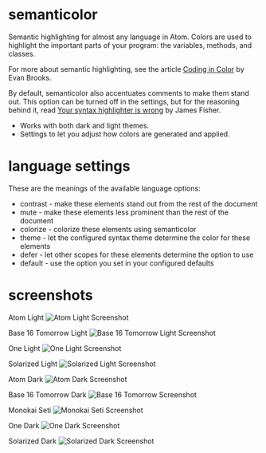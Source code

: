 # semanticolor

Semantic highlighting for almost any language in Atom. Colors are used to highlight the important parts of your program: the variables, methods, and classes.

For more about semantic highlighting, see the article [Coding in Color](https://medium.com/@evnbr/coding-in-color-3a6db2743a1e#.qpff7n7r6) by Evan Brooks.

By default, semanticolor also accentuates comments to make them stand out. This option can be turned off in the settings, but for the reasoning behind it, read [Your syntax highlighter is wrong](https://medium.com/@MrJamesFisher/your-syntax-highlighter-is-wrong-6f83add748c9#.a51p6whqc) by James Fisher.

* Works with both dark and light themes.
* Settings to let you adjust how colors are generated and applied.

# language settings

These are the meanings of the available language options:

* contrast - make these elements stand out from the rest of the document
* mute - make these elements less prominent than the rest of the document
* colorize - colorize these elements using semanticolor
* theme - let the configured syntax theme determine the color for these elements
* defer - let other scopes for these elements determine the option to use
* default - use the option you set in your configured defaults

# screenshots

Atom Light
![Atom Light Screenshot](https://raw.githubusercontent.com/xcezzz/semanticolor/master/atom-light.png)

Base 16 Tomorrow Light
![Base 16 Tomorrow Light Screenshot](https://raw.githubusercontent.com/xcezzz/semanticolor/master/base16-tomorrow-light.png)

One Light
![One Light Screenshot](https://raw.githubusercontent.com/xcezzz/semanticolor/master/one-light.png)

Solarized Light
![Solarized Light Screenshot](https://raw.githubusercontent.com/xcezzz/semanticolor/master/solarized-light.png)

Atom Dark
![Atom Dark Screenshot](https://raw.githubusercontent.com/xcezzz/semanticolor/master/atom-dark.png)

Base 16 Tomorrow Dark
![Base 16 Tomorrow Screenshot](https://raw.githubusercontent.com/xcezzz/semanticolor/master/base16-tomorrow-dark.png)

Monokai Seti
![Monokai Seti Screenshot](https://raw.githubusercontent.com/xcezzz/semanticolor/master/monokai-seti.png)

One Dark
![One Dark Screenshot](https://raw.githubusercontent.com/xcezzz/semanticolor/master/one-dark.png)

Solarized Dark
![Solarized Dark Screenshot](https://raw.githubusercontent.com/xcezzz/semanticolor/master/solarized-dark.png)
